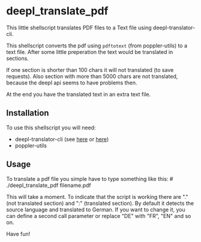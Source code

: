 # deepl_translate_pdf

This little shellscript translates PDF files to a Text file using deepl-translator-cli.

This shellscript converts the pdf using `pdftotext` (from poppler-utils) to a text file. After some little preperation the text would be translated in sections. 

If one section is shorter than 100 chars it will not translated (to save requests). Also section with more than 5000 chars are not translated, because the deepl api seems to have problems then.

At the end you have the translated text in an extra text file.

## Installation

To use this shellscript you will need:
* deepl-translator-cli (see [here](https://github.com/vsetka/deepl-translator-cli) or [here](https://linoxide.com/linux-how-to/deepl-command-line-language-translator-tool-linux/))
* poppler-utils

## Usage

To translate a pdf file you simple have to type something like this: 
    # ./deepl_translate_pdf filename.pdf
 
This will take a moment. To indicate that the script is working there are "." (not translated section) and ":" (translated section).
By default it detects the source language and translated to German. If you want to change it, you can define a second call parameter or replace "DE" with "FR", "EN" and so on.

Have fun!
    


